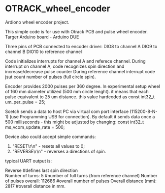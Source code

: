# OTRACK_wheel_encoder
Ardiono wheel encoder project. 

This simple code is for use with Otrack PCB and pulse wheel encoder. 
Targer Arduino board - Arduino DUE

Three pins of PCB connected to encoder driver: 
DIO8 to channel A 
DIO9 to channel B
DIO10 to reference channel

Code initializes interrupts for channel A and referece channel. 
During interrupt on channel A, code recognizes spin direction and increase/decrease pulse counter 
During reference channel interrupt code jsut count number of pulses (full circle spin).

Encoder provides 2000 pulses per 360 degree. 
In experimental setup wheel of 160 mm diameter utilized (500 mm circle lenght).  it means that each pulse equivalent to 25 um distance. 
this value hardcoded as  const int32_t um_per_pulse = 25;  

Scetch sends a data to host PC via virtual com port interface (115200-8-N-1) (use Programming USB for connection). 
By default it sends data once a 500 milliseconds - this might be adjusted by changing: 
const int32_t ms_vcom_update_rate = 500; 

Device also could accept simple commands: 
1) "RESET\r\n\" - resets all values to 0; 
2) "REVERSE\r\n\" - reverses a directions of spin. 

typical UART output is: 
  
Reverse                                   #defines last spin direction  
Number of turns: 5                        #number of full turns (from reference channel)
Number of pulses overall: 112686          #overall number of pulses
Overall distance (mm): 2817               #overall distance in mm. 
